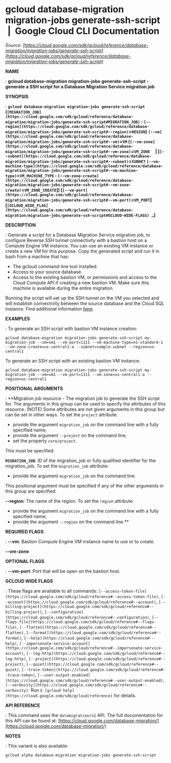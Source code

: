 # gcloud database-migration migration-jobs generate-ssh-script  |  Google Cloud CLI Documentation

*Source: [https://cloud.google.com/sdk/gcloud/reference/database-migration/migration-jobs/generate-ssh-script](https://cloud.google.com/sdk/gcloud/reference/database-migration/migration-jobs/generate-ssh-script)*

**NAME**

: **gcloud database-migration migration-jobs generate-ssh-script - generate a SSH script for a Database Migration Service migration job**

**SYNOPSIS**

: **`gcloud database-migration migration-jobs generate-ssh-script` (`[MIGRATION_JOB](https://cloud.google.com/sdk/gcloud/reference/database-migration/migration-jobs/generate-ssh-script#MIGRATION_JOB)` : `[--region](https://cloud.google.com/sdk/gcloud/reference/database-migration/migration-jobs/generate-ssh-script#--region)`=`REGION`) `[--vm](https://cloud.google.com/sdk/gcloud/reference/database-migration/migration-jobs/generate-ssh-script#--vm)`=`VM` (`[--vm-zone](https://cloud.google.com/sdk/gcloud/reference/database-migration/migration-jobs/generate-ssh-script#--vm-zone)`=`VM_ZONE`     | [`[--subnet](https://cloud.google.com/sdk/gcloud/reference/database-migration/migration-jobs/generate-ssh-script#--subnet)`=`SUBNET` `[--vm-machine-type](https://cloud.google.com/sdk/gcloud/reference/database-migration/migration-jobs/generate-ssh-script#--vm-machine-type)`=`VM_MACHINE_TYPE` : `[--vm-zone-create](https://cloud.google.com/sdk/gcloud/reference/database-migration/migration-jobs/generate-ssh-script#--vm-zone-create)`=`VM_ZONE_CREATE`]) [`[--vm-port](https://cloud.google.com/sdk/gcloud/reference/database-migration/migration-jobs/generate-ssh-script#--vm-port)`=`VM_PORT`] [`[GCLOUD_WIDE_FLAG](https://cloud.google.com/sdk/gcloud/reference/database-migration/migration-jobs/generate-ssh-script#GCLOUD-WIDE-FLAGS) …`]**

**DESCRIPTION**

: Generate a script for a Database Migration Service migration job, to configure
Reverse SSH tunnel connectivity with a bastion host on a Compute Engine VM
instance. You can use an existing VM instance or create a new VM for this
purpose.
Copy the generated script and run it in bash from a machine that has:

- The gcloud command-line tool installed.
- Access to your source database.
- Access to the existing bastion VM, or permissions and access to the Cloud
Compute API if creating a new bastion VM. Make sure this machine is available
during the entire migration.

Running the script will set up the SSH tunnel on the VM you selected and will
establish connectivity between the source database and the Cloud SQL instance.
Find additional information [here](https://cloud.google.com/database-migration/docs/mysql/configure-connectivity-reverse-ssh-tunnel).

**EXAMPLES**

: To generate an SSH script with bastion VM instance creation:

```
gcloud database-migration migration-jobs generate-ssh-script my-migration-job --vm=vm1 --vm-port=1111 --vm-machine-type=n1-standard-1 --vm-zone-create=us-central1-a --subnet=sample-subnet --region=us-central1
```

To generate an SSH script with an existing bastion VM instance:

```
gcloud database-migration migration-jobs generate-ssh-script my-migration-job --vm=vm1 --vm-port=1111 --vm-zone=us-central1-a --region=us-central1
```

**POSITIONAL ARGUMENTS**

: **Migration job resource - The migration job to generate the SSH script for. The
arguments in this group can be used to specify the attributes of this resource.
(NOTE) Some attributes are not given arguments in this group but can be set in
other ways.
To set the `project` attribute:

- provide the argument `migration_job` on the command line with a fully
specified name;
- provide the argument `--project` on the command line;
- set the property `core/project`.

This must be specified.

**`MIGRATION_JOB`**:
ID of the migration_job or fully qualified identifier for the migration_job.
To set the `migration_job` attribute:

- provide the argument `migration_job` on the command line.

This positional argument must be specified if any of the other arguments in this
group are specified.

**--region**:
The name of the region.
To set the `region` attribute:

- provide the argument `migration_job` on the command line with a fully
specified name;
- provide the argument `--region` on the command line.**

**REQUIRED FLAGS**

: **--vm**:
Bastion Compute Engine VM instance name to use or to create.

**--vm-zone**

**OPTIONAL FLAGS**

: **--vm-port**:
Port that will be open on the bastion host.

**GCLOUD WIDE FLAGS**

: These flags are available to all commands: `[--access-token-file](https://cloud.google.com/sdk/gcloud/reference#--access-token-file)`,
`[--account](https://cloud.google.com/sdk/gcloud/reference#--account)`, `[--billing-project](https://cloud.google.com/sdk/gcloud/reference#--billing-project)`,
`[--configuration](https://cloud.google.com/sdk/gcloud/reference#--configuration)`,
`[--flags-file](https://cloud.google.com/sdk/gcloud/reference#--flags-file)`,
`[--flatten](https://cloud.google.com/sdk/gcloud/reference#--flatten)`, `[--format](https://cloud.google.com/sdk/gcloud/reference#--format)`, `[--help](https://cloud.google.com/sdk/gcloud/reference#--help)`, `[--impersonate-service-account](https://cloud.google.com/sdk/gcloud/reference#--impersonate-service-account)`,
`[--log-http](https://cloud.google.com/sdk/gcloud/reference#--log-http)`,
`[--project](https://cloud.google.com/sdk/gcloud/reference#--project)`, `[--quiet](https://cloud.google.com/sdk/gcloud/reference#--quiet)`, `[--trace-token](https://cloud.google.com/sdk/gcloud/reference#--trace-token)`, `[--user-output-enabled](https://cloud.google.com/sdk/gcloud/reference#--user-output-enabled)`,
`[--verbosity](https://cloud.google.com/sdk/gcloud/reference#--verbosity)`.
Run `$ [gcloud help](https://cloud.google.com/sdk/gcloud/reference)` for details.

**API REFERENCE**

: This command uses the `datamigration/v1` API. The full documentation
for this API can be found at: [https://cloud.google.com/database-migration/](https://cloud.google.com/database-migration/)

**NOTES**

: This variant is also available:

```
gcloud alpha database-migration migration-jobs generate-ssh-script
```